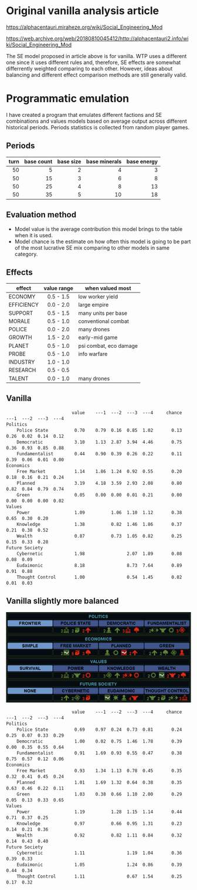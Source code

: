 # Original vanilla analysis article

https://alphacentauri.miraheze.org/wiki/Social_Engineering_Mod

https://web.archive.org/web/20180810045412/http://alphacentauri2.info/wiki/Social_Engineering_Mod

The SE model proposed in article above is for vanilla. WTP uses a different one since it uses different rules and, therefore, SE effects are somewhat differrently weighted comparing to each other. However, ideas about balancing and different effect comparison methods are still generally valid.

# Programmatic emulation

I have created a program that emulates different factions and SE combinations and values models based on average output across different historical periods. Periods statistics is collected from random player games.

## Periods

| turn | base count | base size | base minerals | base energy |
| ----: | ----: | ----: | ----: | ----: |
| 50 |  5 | 2 |  4 |  3 |
| 50 | 15 | 3 |  6 |  8 |
| 50 | 25 | 4 |  8 | 13 |
| 50 | 35 | 5 | 10 | 18 |

## Evaluation method

* Model value is the average contribution this model brings to the table when it is used.
* Model chance is the estimate on how often this model is going to be part of the most lucrative SE mix comparing to other models in same category.

## Effects

| effect | value range | when valued most |
| ---- | :----: | ---- |
| ECONOMY | 0.5 - 1.5 | low worker yield |
| EFFICIENCY | 0.0 - 2.0 | large empire |
| SUPPORT | 0.5 - 1.5 | many units per base |
| MORALE | 0.5 - 1.0 | conventional combat |
| POLICE | 0.0 - 2.0 | many drones |
| GROWTH | 1.5 - 2.0 | early-mid game |
| PLANET | 0.5 - 1.0 | psi combat, eco damage |
| PROBE | 0.5 - 1.0 | info warfare |
| INDUSTRY | 1.0 - 1.0 |  |
| RESEARCH | 0.5 - 0.5 |  |
| TALENT | 0.0 - 1.0 | many drones |

## Vanilla

```
                         value    ---1  ---2  ---3  ---4     chance    ---1  ---2  ---3  ---4
Politics
    Police State          0.70    0.79  0.16  0.85  1.02       0.13    0.26  0.02  0.14  0.12
    Democratic            3.10    1.13  2.87  3.94  4.46       0.75    0.36  0.93  0.85  0.88
    Fundamentalist        0.44    0.90  0.39  0.26  0.22       0.11    0.39  0.06  0.01  0.00
Economics
    Free Market           1.14    1.86  1.24  0.92  0.55       0.20    0.18  0.16  0.21  0.24
    Planned               3.19    4.18  3.59  2.93  2.08       0.80    0.82  0.84  0.79  0.74
    Green                 0.05    0.00  0.00  0.01  0.21       0.00    0.00  0.00  0.00  0.02
Values
    Power                 1.09          1.06  1.10  1.12       0.38          0.65  0.30  0.20
    Knowledge             1.38          0.82  1.46  1.86       0.37          0.21  0.38  0.52
    Wealth                0.87          0.73  1.05  0.82       0.25          0.15  0.33  0.28
Future Society
    Cybernetic            1.98                2.07  1.89       0.08                0.08  0.09
    Eudaimonic            8.18                8.73  7.64       0.89                0.91  0.88
    Thought Control       1.00                0.54  1.45       0.02                0.01  0.03
```

## Vanilla slightly more balanced

![se-v338.png](/images/se-vanilla3.png)

```
                         value    ---1  ---2  ---3  ---4     chance    ---1  ---2  ---3  ---4
Politics
    Police State          0.69    0.97  0.24  0.73  0.81       0.24    0.25  0.07  0.33  0.29
    Democratic            1.00    0.02  0.75  1.46  1.78       0.39    0.00  0.35  0.55  0.64
    Fundamentalist        0.91    1.69  0.93  0.55  0.47       0.38    0.75  0.57  0.12  0.06
Economics
    Free Market           0.93    1.34  1.13  0.78  0.45       0.35    0.32  0.41  0.45  0.24
    Planned               1.01    1.69  1.32  0.64  0.38       0.35    0.63  0.46  0.22  0.11
    Green                 1.03    0.38  0.66  1.10  2.00       0.29    0.05  0.13  0.33  0.65
Values
    Power                 1.19          1.28  1.15  1.14       0.44          0.71  0.37  0.25
    Knowledge             0.97          0.66  0.95  1.31       0.23          0.14  0.21  0.36
    Wealth                0.92          0.82  1.11  0.84       0.32          0.14  0.43  0.40
Future Society
    Cybernetic            1.11                1.19  1.04       0.36                0.39  0.33
    Eudaimonic            1.05                1.24  0.86       0.39                0.44  0.34
    Thought Control       1.11                0.67  1.54       0.25                0.17  0.32
```

